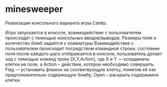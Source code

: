 # minesweeper

Реализация консольного варианта игры Сапёр.

Игра запускается в консоле, взаимодействие с пользователем происходит с помощью консольных вводов/выводов.
Размеры поля и количество бомб задаётся с клавиатуры
Взаимодействие с пользователем происходит посредством командной строки, состояние поля после каждого шага отображается в консоли, пользователь делает ход с помощью команд троек ﻿[X,Y,Action]﻿, где ﻿X﻿ и ﻿Y﻿ — координаты клетки на поле, а Action – действие, которое необходимо совершить: Flag — установить флажок на соответвующую клетку, пометив её как предположительно содержащую бомбу; Open – раскрыть содержимое клетки
